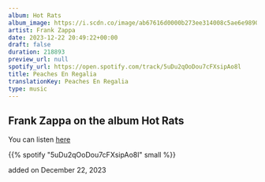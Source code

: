 ```yaml
---
album: Hot Rats
album_image: https://i.scdn.co/image/ab67616d0000b273ee314008c5ae6e98904ebfe0
artist: Frank Zappa
date: 2023-12-22 20:49:22+00:00
draft: false
duration: 218893
preview_url: null
spotify_url: https://open.spotify.com/track/5uDu2qOoDou7cFXsipAo8l
title: Peaches En Regalia
translationKey: Peaches En Regalia
type: music
---
```


## Frank Zappa on the album Hot Rats

You can listen [here](https://open.spotify.com/track/5uDu2qOoDou7cFXsipAo8l)

{{% spotify "5uDu2qOoDou7cFXsipAo8l" small %}}

added on December 22, 2023